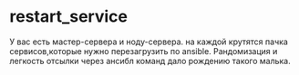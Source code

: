 # restart_service
У вас есть мастер-сервера и ноду-сервера. на каждой крутятся пачка сервисов,которые нужно перезагрузить по ansible. Рандомизация и легкость отсылки через ансибл команд дало рождению такого малька.
